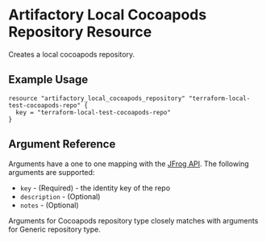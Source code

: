 # Artifactory Local Cocoapods Repository Resource

Creates a local cocoapods repository.

## Example Usage

```hcl
resource "artifactory_local_cocoapods_repository" "terraform-local-test-cocoapods-repo" {
  key = "terraform-local-test-cocoapods-repo"
}
```

## Argument Reference

Arguments have a one to one mapping with the [JFrog API](https://www.jfrog.com/confluence/display/RTF/Repository+Configuration+JSON). The following arguments are supported:

* `key` - (Required) - the identity key of the repo
* `description` - (Optional)
* `notes` - (Optional)

Arguments for Cocoapods repository type closely matches with arguments for Generic repository type.
